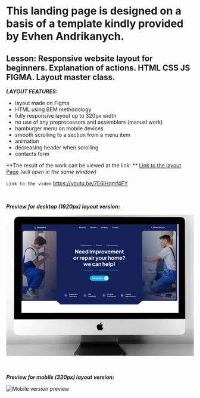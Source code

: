 # This landing page is designed on a basis of a template kindly provided by Evhen Andrikanych. <br>

## Lesson: Responsive website layout for beginners. Explanation of actions. HTML CSS JS FIGMA. Layout master class. <br>

**_LAYOUT FEATURES:_**

- layout made on Figma
- HTML using BEM methodology
- fully responsive layout up to 320px width
- no use of any preprocessors and assemblers (manual work)
- hamburger menu on mobile devices
- smooth scrolling to a section from a menu item
- animation
- decreasing header when scrolling
- contacts form

**The result of the work can be viewed at the link: **
[Link to the layout Page](https://pavlo-orhunov.github.io/Growfy/)
_(will open in the same window)_

`Link to the video`
https://youtu.be/7E6lHqmf4FY

<br>

**_Preview for desktop (1920px) layout version:_**

![Desktop version preview](https://github.com/Pavlo-Orhunov/Home-Services/blob/master/images/desktop.jpg "Desktop version preview")

<br>

**_Preview for mobile (320px) layout version:_**

![Mobile version preview](https://github.com/Pavlo-Orhunov/Home-Services/blob/master/images/mobile.jpg "Mobile version preview")
